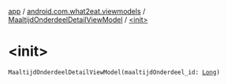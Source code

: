 [app](../../index.md) / [android.com.what2eat.viewmodels](../index.md) / [MaaltijdOnderdeelDetailViewModel](index.md) / [&lt;init&gt;](./-init-.md)

# &lt;init&gt;

`MaaltijdOnderdeelDetailViewModel(maaltijdOnderdeel_id: `[`Long`](https://kotlinlang.org/api/latest/jvm/stdlib/kotlin/-long/index.html)`)`